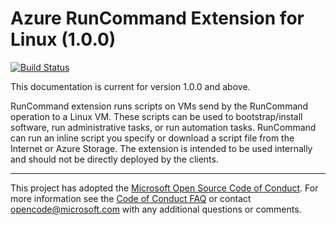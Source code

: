 # Azure RunCommand Extension for Linux (1.0.0) 
[![Build Status](https://travis-ci.com/Azure/run-command-extension-linux.svg?token=ksGxxYRn7Qpr4tJ2zxqq&branch=master)](https://travis-ci.com/Azure/run-command-extension-linux.svg?token=ksGxxYRn7Qpr4tJ2zxqq)

This documentation is current for version 1.0.0 and above.

RunCommand extension runs scripts on VMs send by the RunCommand operation to a Linux VM.
These scripts can be used to bootstrap/install software, run administrative tasks, or run
automation tasks. RunCommand can run an inline script you specify or
download a script file from the Internet or Azure Storage.
The extension is intended to be used internally and should not be directly deployed by the clients.

-----
This project has adopted the [Microsoft Open Source Code of Conduct](https://opensource.microsoft.com/codeofconduct/). For more information see the [Code of Conduct FAQ](https://opensource.microsoft.com/codeofconduct/faq/) or contact [opencode@microsoft.com](mailto:opencode@microsoft.com) with any additional questions or comments.
